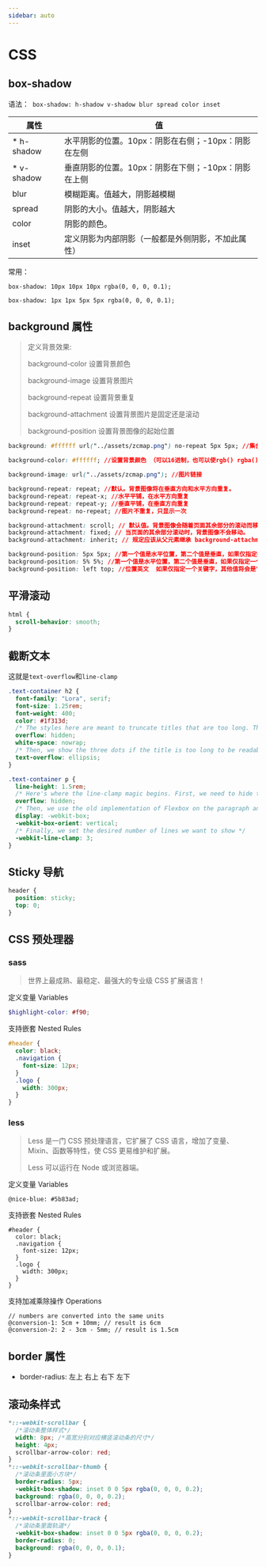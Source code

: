 ```yaml
---
sidebar: auto
---
```


# CSS

## box-shadow

语法：` box-shadow: h-shadow v-shadow blur spread color inset`

| 属性        | 值                                                  |
| ----------- | --------------------------------------------------- |
| \* h-shadow | 水平阴影的位置。10px：阴影在右侧；-10px：阴影在左侧 |
| \* v-shadow | 垂直阴影的位置。10px：阴影在下侧；-10px：阴影在上侧 |
| blur        | 模糊距离。值越大，阴影越模糊                        |
| spread      | 阴影的大小。值越大，阴影越大                        |
| color       | 阴影的颜色。                                        |
| inset       | 定义阴影为内部阴影（一般都是外侧阴影，不加此属性）  |

常用：

`box-shadow: 10px 10px 10px rgba(0, 0, 0, 0.1);`

`box-shadow: 1px 1px 5px 5px rgba(0, 0, 0, 0.1);`

## background 属性

> 定义背景效果:
>
> background-color 设置背景颜色
>
> background-image 设置背景图片
>
> background-repeat 设置背景重复
>
> background-attachment 设置背景图片是固定还是滚动
>
> background-position 设置背景图像的起始位置

```css
background: #ffffff url("../assets/zcmap.png") no-repeat 5px 5px; //集合写法

background-color: #ffffff; //设置背景颜色 （可以16进制，也可以使rgb() rgba()）

background-image: url("../assets/zcmap.png"); //图片链接

background-repeat: repeat; //默认。背景图像将在垂直方向和水平方向重复。
background-repeat: repeat-x; //水平平铺，在水平方向重复
background-repeat: repeat-y; //垂直平铺，在垂直方向重复
background-repeat: no-repeat; //图片不重复，只显示一次

background-attachment: scroll; // 默认值。背景图像会随着页面其余部分的滚动而移动。
background-attachment: fixed; // 当页面的其余部分滚动时，背景图像不会移动。
background-attachment: inherit; // 规定应该从父元素继承 background-attachment 属性的设置。

background-position: 5px 5px; //第一个值是水平位置，第二个值是垂直，如果仅指定一个关键字，其他值将会是50%
background-position: 5% 5%; //第一个值是水平位置，第二个值是垂直，如果仅指定一个关键字，其他值将会是50%
background-position: left top; //位置英文  如果仅指定一个关键字，其他值将会是"center"
```

## 平滑滚动

```css
html {
  scroll-behavior: smooth;
}
```

## 截断文本

这就是`text-overflow`和`line-clamp`

```css
.text-container h2 {
  font-family: "Lora", serif;
  font-size: 1.25rem;
  font-weight: 400;
  color: #1f313d;
  /* The styles here are meant to truncate titles that are too long. The first line ensures long text doesn't overflow its container. The second one ensures we title gets truncated */
  overflow: hidden;
  white-space: nowrap;
  /* Then, we show the three dots if the title is too long to be readable */
  text-overflow: ellipsis;
}

.text-container p {
  line-height: 1.5rem;
  /* Here's where the line-clamp magic begins. First, we need to hide the content that overflows our desired number of text lines to show */
  overflow: hidden;
  /* Then, we use the old implementation of Flexbox on the paragraph and set its direction to be row */
  display: -webkit-box;
  -webkit-box-orient: vertical;
  /* Finally, we set the desired number of lines we want to show */
  -webkit-line-clamp: 3;
}
```

## Sticky 导航

```css
header {
  position: sticky;
  top: 0;
}
```

## CSS 预处理器

### sass

> 世界上最成熟、最稳定、最强大的专业级 CSS 扩展语言！

定义变量 Variables

```scss
$highlight-color: #f90;
```

支持嵌套 Nested Rules

```scss
#header {
  color: black;
  .navigation {
    font-size: 12px;
  }
  .logo {
    width: 300px;
  }
}
```

### less

> Less 是一门 CSS 预处理语言，它扩展了 CSS 语言，增加了变量、Mixin、函数等特性，使 CSS 更易维护和扩展。
>
> Less 可以运行在 Node 或浏览器端。

定义变量 Variables

```less
@nice-blue: #5b83ad;
```

支持嵌套 Nested Rules

```less
#header {
  color: black;
  .navigation {
    font-size: 12px;
  }
  .logo {
    width: 300px;
  }
}
```

支持加减乘除操作 Operations

```less
// numbers are converted into the same units
@conversion-1: 5cm + 10mm; // result is 6cm
@conversion-2: 2 - 3cm - 5mm; // result is 1.5cm
```

## border 属性

- border-radius: 左上 右上 右下 左下

## 滚动条样式

```css
*::-webkit-scrollbar {
  /*滚动条整体样式*/
  width: 8px; /*高宽分别对应横竖滚动条的尺寸*/
  height: 4px;
  scrollbar-arrow-color: red;
}
*::-webkit-scrollbar-thumb {
  /*滚动条里面小方块*/
  border-radius: 5px;
  -webkit-box-shadow: inset 0 0 5px rgba(0, 0, 0, 0.2);
  background: rgba(0, 0, 0, 0.2);
  scrollbar-arrow-color: red;
}
*::-webkit-scrollbar-track {
  /*滚动条里面轨道*/
  -webkit-box-shadow: inset 0 0 5px rgba(0, 0, 0, 0.2);
  border-radius: 0;
  background: rgba(0, 0, 0, 0.1);
}
```
